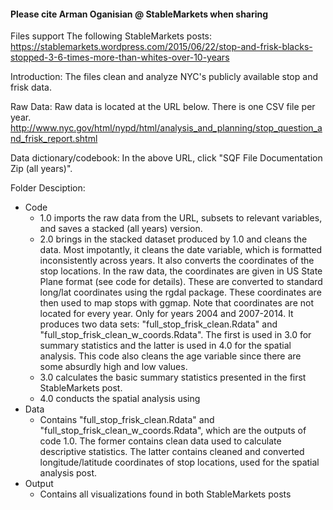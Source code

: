 #### Please cite Arman Oganisian @ StableMarkets when sharing ####
Files support The following StableMarkets posts:
https://stablemarkets.wordpress.com/2015/06/22/stop-and-frisk-blacks-stopped-3-6-times-more-than-whites-over-10-years

Introduction:
The files clean and analyze NYC's publicly available stop and frisk data.

Raw Data:
Raw data is located at the URL below. There is one CSV file per year.
http://www.nyc.gov/html/nypd/html/analysis_and_planning/stop_question_and_frisk_report.shtml

Data dictionary/codebook:
In the above URL, click "SQF File Documentation Zip (all years)".

Folder Desciption:
- Code
  - 1.0 imports the raw data from the URL, subsets to relevant variables, and saves a stacked (all years) version.
  - 2.0 brings in the stacked dataset produced by 1.0 and cleans the data. Most impotantly, it cleans the date variable, which is formatted inconsistently across years. It also converts the coordinates of the stop locations. In the raw data, the coordinates are given in US State Plane format (see code for details). These are converted to standard long/lat coordinates using the rgdal package. These coordinates are then used to map stops with ggmap. Note that coordinates are not located for every year. Only for years 2004 and 2007-2014. It produces two data sets: "full_stop_frisk_clean.Rdata" and "full_stop_frisk_clean_w_coords.Rdata". The first is used in 3.0 for summary statistics and the latter is used in 4.0 for the spatial analysis. This code also cleans the age variable since there are some absurdly high and low values.
  - 3.0 calculates the basic summary statistics presented in the first StableMarkets post.
  - 4.0 conducts the spatial analysis using 
- Data
  - Contains "full_stop_frisk_clean.Rdata" and "full_stop_frisk_clean_w_coords.Rdata", which are the outputs of code 1.0. The former contains clean data used to calculate descriptive statistics. The latter contains cleaned and converted longitude/latitude coordinates of stop locations, used for the spatial analysis post.
- Output
  -  Contains all visualizations found in both StableMarkets posts
